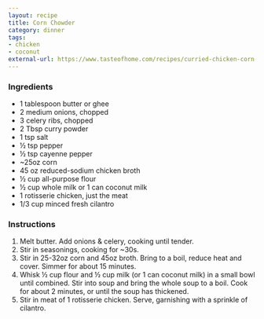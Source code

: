```yaml
---
layout: recipe
title: Corn Chowder
category: dinner
tags:
- chicken
- coconut
external-url: https://www.tasteofhome.com/recipes/curried-chicken-corn-chowder/
---
```


### Ingredients

- 1 tablespoon butter or ghee
- 2 medium onions, chopped
- 3 celery ribs, chopped
- 2 Tbsp curry powder
- 1 tsp salt
- ½ tsp pepper
- ½ tsp cayenne pepper
- ~25oz corn
- 45 oz reduced-sodium chicken broth
- ½ cup all-purpose flour
- ½ cup whole milk or 1 can coconut milk
- 1 rotisserie chicken, just the meat
- 1/3 cup minced fresh cilantro

### Instructions

1. Melt butter. Add onions & celery, cooking until tender.
2. Stir in seasonings, cooking for ~30s.
3. Stir in 25-32oz corn and 45oz broth. Bring to a boil, reduce heat and
cover. Simmer for about 15 minutes.
4. Whisk ½ cup flour and ½ cup milk (or 1 can coconut milk) in a small
   bowl until combined. Stir into soup and bring the whole soup to a boil.
   Cook for about 2 minutes, or until the soup has thickened.
5. Stir in meat of 1 rotisserie chicken. Serve, garnishing with a sprinkle
   of cilantro.
